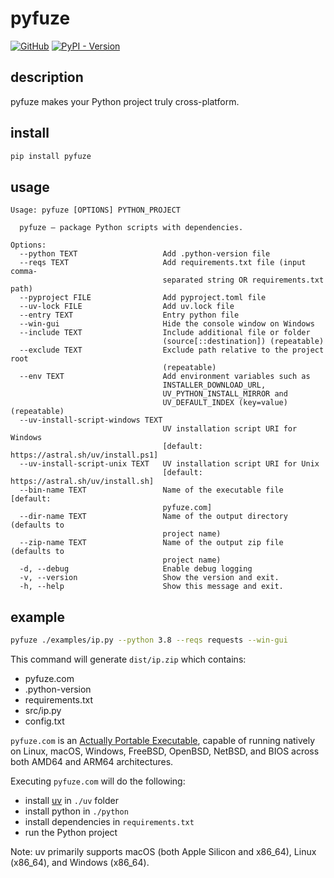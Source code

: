 # pyfuze

[![GitHub](https://img.shields.io/badge/GitHub-5c5c5c)](https://github.com/TanixLu/pyfuze)
[![PyPI - Version](https://img.shields.io/pypi/v/pyfuze)](https://pypi.org/project/pyfuze/)

## description

pyfuze makes your Python project truly cross-platform.

## install

```bash
pip install pyfuze
```

## usage

```text
Usage: pyfuze [OPTIONS] PYTHON_PROJECT

  pyfuze — package Python scripts with dependencies.

Options:
  --python TEXT                   Add .python-version file
  --reqs TEXT                     Add requirements.txt file (input comma-
                                  separated string OR requirements.txt path)
  --pyproject FILE                Add pyproject.toml file
  --uv-lock FILE                  Add uv.lock file
  --entry TEXT                    Entry python file
  --win-gui                       Hide the console window on Windows
  --include TEXT                  Include additional file or folder
                                  (source[::destination]) (repeatable)
  --exclude TEXT                  Exclude path relative to the project root
                                  (repeatable)
  --env TEXT                      Add environment variables such as
                                  INSTALLER_DOWNLOAD_URL,
                                  UV_PYTHON_INSTALL_MIRROR and
                                  UV_DEFAULT_INDEX (key=value) (repeatable)
  --uv-install-script-windows TEXT
                                  UV installation script URI for Windows
                                  [default: https://astral.sh/uv/install.ps1]
  --uv-install-script-unix TEXT   UV installation script URI for Unix
                                  [default: https://astral.sh/uv/install.sh]
  --bin-name TEXT                 Name of the executable file  [default:
                                  pyfuze.com]
  --dir-name TEXT                 Name of the output directory (defaults to
                                  project name)
  --zip-name TEXT                 Name of the output zip file (defaults to
                                  project name)
  -d, --debug                     Enable debug logging
  -v, --version                   Show the version and exit.
  -h, --help                      Show this message and exit.
```

## example

```bash
pyfuze ./examples/ip.py --python 3.8 --reqs requests --win-gui
```

This command will generate `dist/ip.zip` which contains:

- pyfuze.com
- .python-version
- requirements.txt
- src/ip.py
- config.txt

`pyfuze.com` is an [Actually Portable Executable](https://justine.lol/ape.html), capable of running natively on Linux, macOS, Windows, FreeBSD, OpenBSD, NetBSD, and BIOS across both AMD64 and ARM64 architectures.

Executing `pyfuze.com` will do the following:

- install [uv](https://github.com/astral-sh/uv) in `./uv` folder
- install python in `./python`
- install dependencies in `requirements.txt`
- run the Python project

Note: uv primarily supports macOS (both Apple Silicon and x86_64), Linux (x86_64), and Windows (x86_64).
